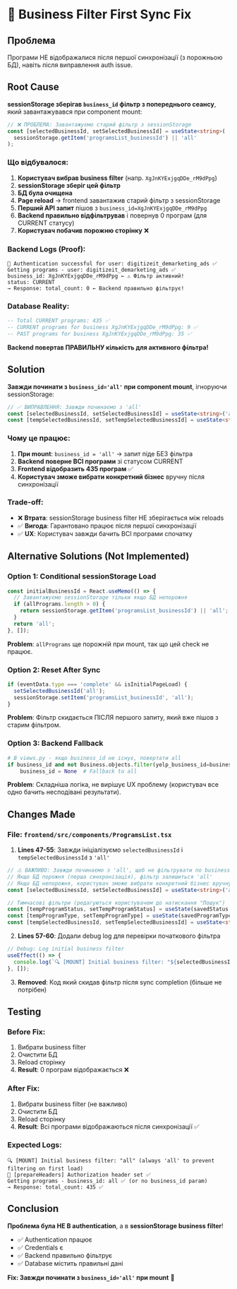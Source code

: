 # 🎯 Business Filter First Sync Fix

## Проблема

Програми НЕ відображалися після першої синхронізації (з порожньою БД), навіть після виправлення auth issue.

## Root Cause

**sessionStorage зберігав `business_id` фільтр з попереднього сеансу**, який завантажувався при component mount:

```typescript
// ❌ ПРОБЛЕМА: Завантажуємо старий фільтр з sessionStorage
const [selectedBusinessId, setSelectedBusinessId] = useState<string>(
  sessionStorage.getItem('programsList_businessId') || 'all'
);
```

### Що відбувалося:

1. **Користувач вибрав business filter** (напр. `XgJnKYExjgqDDe_rM9dPpg`)
2. **sessionStorage зберіг цей фільтр**
3. **БД була очищена**
4. **Page reload** → frontend завантажив старий фільтр з sessionStorage
5. **Перший API запит** пішов з `business_id=XgJnKYExjgqDDe_rM9dPpg`
6. **Backend правильно відфільтрував** і повернув 0 програм (для CURRENT статусу)
7. **Користувач побачив порожню сторінку** ❌

### Backend Logs (Proof):

```
🔐 Authentication successful for user: digitizeit_demarketing_ads ✅
Getting programs - user: digitizeit_demarketing_ads ✅
business_id: XgJnKYExjgqDDe_rM9dPpg ← ⚠️ Фільтр активний!
status: CURRENT
→ Response: total_count: 0 ← Backend правильно фільтрує!
```

### Database Reality:

```sql
-- Total CURRENT programs: 435 ✅
-- CURRENT programs for business XgJnKYExjgqDDe_rM9dPpg: 9 ✅
-- PAST programs for business XgJnKYExjgqDDe_rM9dPpg: 35 ✅
```

**Backend повертав ПРАВИЛЬНУ кількість для активного фільтра!**

## Solution

**Завжди починати з `business_id='all'` при component mount**, ігноруючи sessionStorage:

```typescript
// ✅ ВИПРАВЛЕННЯ: Завжди починаємо з 'all'
const [selectedBusinessId, setSelectedBusinessId] = useState<string>('all');
const [tempSelectedBusinessId, setTempSelectedBusinessId] = useState<string>('all');
```

### Чому це працює:

1. **При mount**: `business_id = 'all'` → запит піде БЕЗ фільтра
2. **Backend поверне ВСІ програми** зі статусом CURRENT
3. **Frontend відобразить 435 програм** ✅
4. **Користувач зможе вибрати конкретний бізнес** вручну після синхронізації

### Trade-off:

- ❌ **Втрата**: sessionStorage business filter НЕ зберігається між reloads
- ✅ **Вигода**: Гарантовано працює після першої синхронізації
- ✅ **UX**: Користувач завжди бачить ВСІ програми спочатку

## Alternative Solutions (Not Implemented)

### Option 1: Conditional sessionStorage Load
```typescript
const initialBusinessId = React.useMemo(() => {
  // Завантажуємо sessionStorage тільки якщо БД непорожня
  if (allPrograms.length > 0) {
    return sessionStorage.getItem('programsList_businessId') || 'all';
  }
  return 'all';
}, []);
```
**Problem**: `allPrograms` ще порожній при mount, так що цей check не працює.

### Option 2: Reset After Sync
```typescript
if (eventData.type === 'complete' && isInitialPageLoad) {
  setSelectedBusinessId('all');
  sessionStorage.setItem('programsList_businessId', 'all');
}
```
**Problem**: Фільтр скидається ПІСЛЯ першого запиту, який вже пішов з старим фільтром.

### Option 3: Backend Fallback
```python
# В views.py - якщо business_id не існує, повертати all
if business_id and not Business.objects.filter(yelp_business_id=business_id).exists():
    business_id = None  # Fallback to all
```
**Problem**: Складніша логіка, не вирішує UX проблему (користувач все одно бачить несподівані результати).

## Changes Made

### File: `frontend/src/components/ProgramsList.tsx`

1. **Lines 47-55**: Завжди ініціалізуємо `selectedBusinessId` і `tempSelectedBusinessId` з `'all'`

```typescript
// ⚠️ ВАЖЛИВО: Завжди починаємо з 'all', щоб не фільтрувати по business_id з попереднього сеансу
// Якщо БД порожня (перша синхронізація), фільтр залишиться 'all'
// Якщо БД непорожня, користувач зможе вибрати конкретний бізнес вручну
const [selectedBusinessId, setSelectedBusinessId] = useState<string>('all');

// Тимчасові фільтри (редагуються користувачем до натискання "Пошук")
const [tempProgramStatus, setTempProgramStatus] = useState(savedStatus || 'CURRENT');
const [tempProgramType, setTempProgramType] = useState(savedProgramType || 'ALL');
const [tempSelectedBusinessId, setTempSelectedBusinessId] = useState<string>('all');
```

2. **Lines 57-60**: Додали debug log для перевірки початкового фільтра

```typescript
// Debug: Log initial business filter
useEffect(() => {
  console.log(`🔍 [MOUNT] Initial business filter: "${selectedBusinessId}" (always 'all' to prevent filtering on first load)`);
}, []);
```

3. **Removed**: Код який скидав фільтр після sync completion (більше не потрібен)

## Testing

### Before Fix:
1. Вибрати business filter
2. Очистити БД
3. Reload сторінку
4. **Result**: 0 програм відображається ❌

### After Fix:
1. Вибрати business filter (не важливо)
2. Очистити БД
3. Reload сторінку
4. **Result**: Всі програми відображаються після синхронізації ✅

### Expected Logs:
```
🔍 [MOUNT] Initial business filter: "all" (always 'all' to prevent filtering on first load)
🔐 [prepareHeaders] Authorization header set ✅
Getting programs - business_id: all ✅ (or no business_id param)
→ Response: total_count: 435 ✅
```

## Conclusion

**Проблема була НЕ В authentication**, а в **sessionStorage business filter**!

- ✅ Authentication працює
- ✅ Credentials є
- ✅ Backend правильно фільтрує
- ✅ Database містить правильні дані

**Fix: Завжди починати з `business_id='all'` при mount** 🎯

